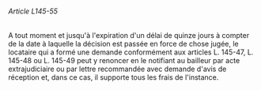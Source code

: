 ###### Article L145-55

A tout moment et jusqu'à l'expiration d'un délai de quinze jours à compter de la date à laquelle la décision est passée en force de chose jugée, le locataire qui a formé une demande conformément aux articles L. 145-47, L. 145-48 ou L. 145-49 peut y renoncer en le notifiant au bailleur par acte extrajudiciaire ou par lettre recommandée avec demande d'avis de réception et, dans ce cas, il supporte tous les frais de l'instance.

